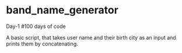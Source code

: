 # band_name_generator
 Day-1 #100 days of code

A basic script, that takes user name and their birth city as an input and prints them by concatenating.
